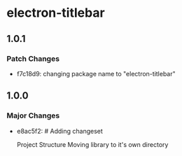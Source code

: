 # electron-titlebar

## 1.0.1

### Patch Changes

- f7c18d9: changing package name to "electron-titlebar"

## 1.0.0

### Major Changes

- e8ac5f2: # Adding changeset

  Project Structure
  Moving library to it's own directory
